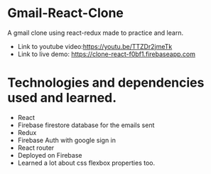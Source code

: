 # Gmail-React-Clone

A gmail clone using react-redux made to practice and learn.

- Link to youtube video:https://youtu.be/TTZDr2jmeTk
- Link to live demo: https://clone-react-f0bf1.firebaseapp.com

# Technologies and dependencies used and learned.

- React
- Firebase firestore database for the emails sent 
- Redux 
- Firebase Auth with google sign in 
- React router
- Deployed on Firebase
- Learned a lot about css flexbox properties too.
